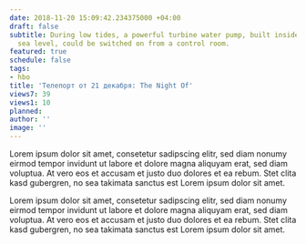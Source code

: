 ```yaml
---
date: 2018-11-20 15:09:42.234375000 +04:00
draft: false
subtitle: During low tides, a powerful turbine water pump, built inside a cave at
  sea level, could be switched on from a control room.
featured: true
schedule: false
tags:
- hbo
title: 'Телепорт от 21 декабря: The Night Of'
views7: 39
views1: 10
planned: 
author: ''
image: ''
---
```


Lorem ipsum dolor sit amet, consetetur sadipscing elitr, sed diam nonumy eirmod tempor invidunt ut labore et dolore magna aliquyam erat, sed diam voluptua. At vero eos et accusam et justo duo dolores et ea rebum. Stet clita kasd gubergren, no sea takimata sanctus est Lorem ipsum dolor sit amet.

Lorem ipsum dolor sit amet, consetetur sadipscing elitr, sed diam nonumy eirmod tempor invidunt ut labore et dolore magna aliquyam erat, sed diam voluptua. At vero eos et accusam et justo duo dolores et ea rebum. Stet clita kasd gubergren, no sea takimata sanctus est Lorem ipsum dolor sit amet. 